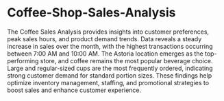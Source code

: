 # Coffee-Shop-Sales-Analysis

The Coffee Sales Analysis provides insights into customer preferences, peak sales hours, and product demand trends. Data reveals a steady increase in sales over the month, with the highest transactions occurring between 7:00 AM and 10:00 AM. The Astoria location emerges as the top-performing store, and coffee remains the most popular beverage choice. Large and regular-sized cups are the most frequently ordered, indicating strong customer demand for standard portion sizes. These findings help optimize inventory management, staffing, and promotional strategies to boost sales and enhance customer experience.



